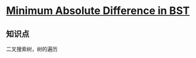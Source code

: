 # [Minimum Absolute Difference in BST](https://leetcode.com/problems/minimum-absolute-difference-in-bst/)

## 知识点

二叉搜索树，树的遍历
